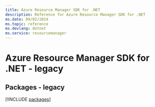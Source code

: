 ```yaml
---
title: Azure Resource Manager SDK for .NET
description: Reference for Azure Resource Manager SDK for .NET
ms.date: 09/02/2024
ms.topic: reference
ms.devlang: dotnet
ms.service: resourcemanager
---
```

# Azure Resource Manager SDK for .NET - legacy
## Packages - legacy
[!INCLUDE [packages](resource-manager-index.md)]